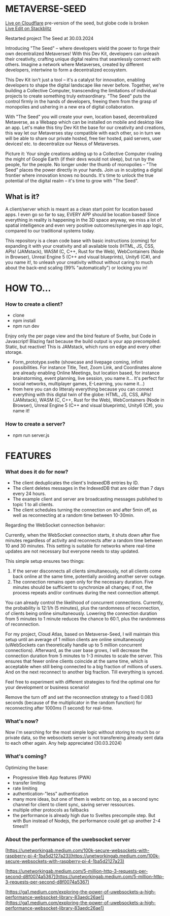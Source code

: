 # METAVERSE-SEED
[Live on Cloudflare](https://cloudatlas.club) pre-version of the seed, but globe code is broken <br>
[Live Edit on Stackblitz](https://stackblitz.com/github/worldpeaceenginelabs/metaverse-seed)

Restarted project The Seed at 30.03.2024

Introducing "The Seed" – where developers wield the power to forge their own decentralized Metaverses! With this Dev Kit, developers can unleash their creativity, crafting unique digital realms that seamlessly connect with others. Imagine a network where Metaverses, created by different developers, intertwine to form a decentralized ecosystem.

This Dev Kit isn't just a tool – it's a catalyst for innovation, enabling developers to shape the digital landscape like never before. Together, we're building a Collective Computer, transcending the limitations of individual projects to create something truly extraordinary. "The Seed" puts the control firmly in the hands of developers, freeing them from the grasp of monopolies and ushering in a new era of digital collaboration.

With "The Seed" you will create your own, location based, decentralized Metaverse, as a Webapp which can be installed on mobile and desktop like an app. 
Let's make this tiny Dev Kit the base for our creativity and creations, this way let our Metaverses stay compatible with each other, so in turn we will be able to share our private hosted, free tier hosted, paid servers, user devices! etc. to decentralize our Nexus of Metaverses.

Picture it: Your single creations adding up to a Collective Computer rivaling the might of Google Earth (if their devs would not sleep), but run by the people, for the people. No longer under the thumb of monopolies – "The Seed" places the power directly in your hands. Join us in sculpting a digital frontier where innovation knows no bounds. It's time to unlock the true potential of the digital realm – it's time to grow with "The Seed".

## What is it?

A client/server which is meant as a clean start point for location based apps. I even go so far to say, EVERY APP should be location based! Since everything in reality is happening in the 3D space anyway, we miss a lot of spatial intelligence and even very positive outcomes/synergies in app logic, compared to our traditional systems today.

This repository is a clean code base with basic instructions (coming) for expanding it with your creativity and all available tools (HTML, JS, CSS, APIs! (JAMstack),  WASM (C, C++, Rust for the Web), WebContainers (Node in Browser), Unreal Engine 5 (C++ and visual blueprints), Unity6 (C#), and you name it!, to unleash your creativity without without caring to much about the back-end scaling (99% "automatically") or locking you in!

# HOW TO...

### How to create a client?
- clone
- npm install
- npm run dev
 
Enjoy only the per page view and the bind feature of Svelte, but Code in Javascript! Blazing fast because the build output is your app precompiled. Static, but reactive! This is JAMstack, which runs on edge and every other storage.

- Form_prototype.svelte (showcase and livepage coming, infinit possibilities. For instance Title, Text, Zoom Link, and Coordinates alone are already enabling Online Meetings, but location based, for instance brainstorming, event planning, live session, you name it... It's perfect for social networks, multiplayer games, E-Learning, you name it...)
- from here you can do litteraly everything because you can connect everything with this digtal twin of the globe:
HTML, JS, CSS, APIs! (JAMstack),  WASM (C, C++, Rust for the Web), WebContainers (Node in Browser), Unreal Engine 5 (C++ and visual blueprints), Unity6 (C#), you name it!

### How to create a server?
- npm run server.js

# FEATURES 

### What does it do for now?

- The client deduplicates the client's IndexedDB entries by ID.
- The client deletes messages in the IndexedDB that are older than 7 days every 24 hours.
- The example client and server are broadcasting messages published to topic 1 to all clients.
- The client schedules turning the connection on and after 5min off, as well as reconnecting at a random time between 10-30min.

Regarding the WebSocket connection behavior:

Currently, when the WebSocket connection starts, it shuts down after five minutes regardless of activity and reconnects after a random time between 10 and 30 minutes. This setting is suitable for networks where real-time updates are not necessary but everyone needs to stay updated.

This simple setup ensures two things:
   1. If the server disconnects all clients simultaneously, not all clients come back online at the same time, potentially avoiding another server outage.
   2. The connection remains open only for the necessary duration. Five minutes should be sufficient to synchronize all changes; if not, the process repeats and/or continues during the next connection attempt.

You can already control the likelihood of concurrent connections. Currently, the probability is 12:1/h (5 minutes), plus the randomness of reconnection, of clients being online simultaneously. Lowering the connection duration from 5 minutes to 1 minute reduces the chance to 60:1, plus the randomness of reconnection.

For my project, Cloud Atlas, based on Metaverse-Seed, I will maintain this setup until an average of 1 million clients are online simultaneously (uWebSockets can theoretically handle up to 5 million concurrent connections). Afterward, as the user base grows, I will decrease the connection duration from 5 minutes to 1-3 minutes to scale the server. This ensures that fewer online clients coincide at the same time, which is acceptable when still being connected to a big fraction of millions of users. And on the next reconnect to another big fraction. Till everything is synced.

Feel free to experiment with different strategies to find the optimal one for your development or business scenario!

Remove the turn off and set the reconnection strategy to a fixed 0.083 seconds (because of the multiplicator in the random function) for reconnecting after 1000ms (1 second) for real-time.

### What's now?
Now i'm searching for the most simple logic without storing to much bs or private data, so the websockets server is not transfereing already sent data to each other again.
Any help appreciated (30.03.2024)

### What's coming?
Optimizing the base:
- Progressive Web App features (PWA)
- transfer limiting
- rate limiting
- authentication-"less" authentication
- many more ideas, but one of them is webrtc on top, as a second sync channel for client to client sync, saving server ressources.
- multiple other protocols as fallbacks
- the performance is already high due to Sveltes precompile step. But with Bun instead of Nodejs, the performance could get up another 2-4 times!!!

### About the performance of the uwebsocket server

[https://unetworkingab.medium.com/100k-secure-websockets-with-raspberry-pi-4-1ba5d2127a23](https://unetworkingab.medium.com/100k-secure-websockets-with-raspberry-pi-4-1ba5d2127a23)

[https://unetworkingab.medium.com/5-million-http-3-requests-per-second-d8f0074a5367](https://unetworkingab.medium.com/5-million-http-3-requests-per-second-d8f0074a5367)

[https://ga1.medium.com/exploring-the-power-of-uwebsockets-a-high-performance-websocket-library-83aedc26ae1](https://ga1.medium.com/exploring-the-power-of-uwebsockets-a-high-performance-websocket-library-83aedc26ae1)
